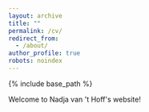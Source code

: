 ```yaml
---
layout: archive
title: ""
permalink: /cv/
redirect_from:
  - /about/
author_profile: true
robots: noindex
---
```


{% include base_path %}

Welcome to Nadja van 't Hoff's website!
